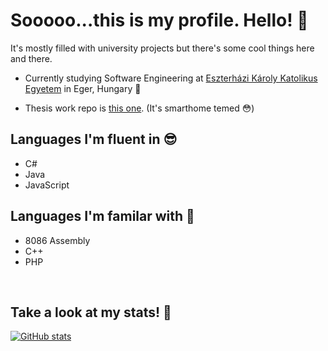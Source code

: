 # Sooooo...this is my profile. Hello! 👋

It's mostly filled with university projects but there's some cool things here and there.

- Currently studying Software Engineering at [Eszterházi Károly Katolikus Egyetem](https://uni-eszterhazy.hu/) in Eger, Hungary 🤔

- Thesis work repo is [this one](https://github.com/LovaszAkos/Szakdolgozat-FMNUMU). (It's smarthome temed 😳)

## Languages I'm fluent in 😎
- C#
- Java
- JavaScript

## Languages I'm familar with 🙂
- 8086 Assembly
- C++
- PHP
  
<br/>

## Take a look at my stats! 🍕
[![GitHub stats](https://github-readme-stats.vercel.app/api?username=LovaszAkos&show_icons=true&theme=radical)](https://github.com/anuraghazra/github-readme-stats)

